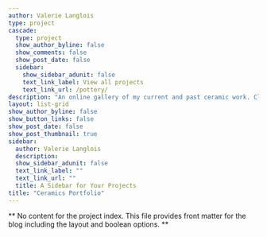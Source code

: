 ```yaml
---
author: Valerie Langlois
type: project
cascade:
  type: project
  show_author_byline: false 
  show_comments: false
  show_post_date: false
  sidebar:
    show_sidebar_adunit: false
    text_link_label: View all projects
    text_link_url: /pottery/
description: "An online gallery of my current and past ceramic work. Click on an image to access the store listing, if still available." 
layout: list-grid
show_author_byline: false
show_button_links: false 
show_post_date: false
show_post_thumbnail: true
sidebar:
  author: Valerie Langlois
  description:
  show_sidebar_adunit: false 
  text_link_label: ""
  text_link_url: ""
  title: A Sidebar for Your Projects 
title: "Ceramics Portfolio"
---
```


** No content for the project index. This file provides front matter for the blog including the layout and boolean options. **
